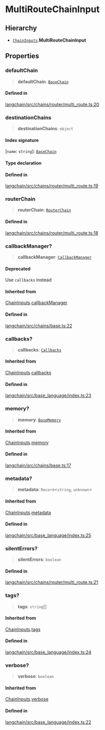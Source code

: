 MultiRouteChainInput
====================

Hierarchy[​](#hierarchy "Direct link to Hierarchy")
---------------------------------------------------

*   [`ChainInputs`](/docs/api/chains/interfaces/ChainInputs).**MultiRouteChainInput**

Properties[​](#properties "Direct link to Properties")
------------------------------------------------------

### defaultChain[​](#defaultchain "Direct link to defaultChain")

> **defaultChain**: [`BaseChain`](/docs/api/chains/classes/BaseChain)

#### Defined in[​](#defined-in "Direct link to Defined in")

[langchain/src/chains/router/multi\_route.ts:20](https://github.com/hwchase17/langchainjs/blob/46e1734/langchain/src/chains/router/multi_route.ts#L20)

### destinationChains[​](#destinationchains "Direct link to destinationChains")

> **destinationChains**: `object`

#### Index signature[​](#index-signature "Direct link to Index signature")

\[`name`: `string`\]: [`BaseChain`](/docs/api/chains/classes/BaseChain)

#### Type declaration[​](#type-declaration "Direct link to Type declaration")

#### Defined in[​](#defined-in-1 "Direct link to Defined in")

[langchain/src/chains/router/multi\_route.ts:19](https://github.com/hwchase17/langchainjs/blob/46e1734/langchain/src/chains/router/multi_route.ts#L19)

### routerChain[​](#routerchain "Direct link to routerChain")

> **routerChain**: [`RouterChain`](/docs/api/chains/classes/RouterChain)

#### Defined in[​](#defined-in-2 "Direct link to Defined in")

[langchain/src/chains/router/multi\_route.ts:18](https://github.com/hwchase17/langchainjs/blob/46e1734/langchain/src/chains/router/multi_route.ts#L18)

### callbackManager?[​](#callbackmanager "Direct link to callbackManager?")

> **callbackManager**: [`CallbackManager`](/docs/api/callbacks/classes/CallbackManager)

#### Deprecated[​](#deprecated "Direct link to Deprecated")

Use `callbacks` instead

#### Inherited from[​](#inherited-from "Direct link to Inherited from")

[ChainInputs](/docs/api/chains/interfaces/ChainInputs).[callbackManager](/docs/api/chains/interfaces/ChainInputs#callbackmanager)

#### Defined in[​](#defined-in-3 "Direct link to Defined in")

[langchain/src/chains/base.ts:22](https://github.com/hwchase17/langchainjs/blob/46e1734/langchain/src/chains/base.ts#L22)

### callbacks?[​](#callbacks "Direct link to callbacks?")

> **callbacks**: [`Callbacks`](/docs/api/callbacks/types/Callbacks)

#### Inherited from[​](#inherited-from-1 "Direct link to Inherited from")

[ChainInputs](/docs/api/chains/interfaces/ChainInputs).[callbacks](/docs/api/chains/interfaces/ChainInputs#callbacks)

#### Defined in[​](#defined-in-4 "Direct link to Defined in")

[langchain/src/base\_language/index.ts:23](https://github.com/hwchase17/langchainjs/blob/46e1734/langchain/src/base_language/index.ts#L23)

### memory?[​](#memory "Direct link to memory?")

> **memory**: [`BaseMemory`](/docs/api/memory/classes/BaseMemory)

#### Inherited from[​](#inherited-from-2 "Direct link to Inherited from")

[ChainInputs](/docs/api/chains/interfaces/ChainInputs).[memory](/docs/api/chains/interfaces/ChainInputs#memory)

#### Defined in[​](#defined-in-5 "Direct link to Defined in")

[langchain/src/chains/base.ts:17](https://github.com/hwchase17/langchainjs/blob/46e1734/langchain/src/chains/base.ts#L17)

### metadata?[​](#metadata "Direct link to metadata?")

> **metadata**: `Record`<`string`, `unknown`\>

#### Inherited from[​](#inherited-from-3 "Direct link to Inherited from")

[ChainInputs](/docs/api/chains/interfaces/ChainInputs).[metadata](/docs/api/chains/interfaces/ChainInputs#metadata)

#### Defined in[​](#defined-in-6 "Direct link to Defined in")

[langchain/src/base\_language/index.ts:25](https://github.com/hwchase17/langchainjs/blob/46e1734/langchain/src/base_language/index.ts#L25)

### silentErrors?[​](#silenterrors "Direct link to silentErrors?")

> **silentErrors**: `boolean`

#### Defined in[​](#defined-in-7 "Direct link to Defined in")

[langchain/src/chains/router/multi\_route.ts:21](https://github.com/hwchase17/langchainjs/blob/46e1734/langchain/src/chains/router/multi_route.ts#L21)

### tags?[​](#tags "Direct link to tags?")

> **tags**: `string`\[\]

#### Inherited from[​](#inherited-from-4 "Direct link to Inherited from")

[ChainInputs](/docs/api/chains/interfaces/ChainInputs).[tags](/docs/api/chains/interfaces/ChainInputs#tags)

#### Defined in[​](#defined-in-8 "Direct link to Defined in")

[langchain/src/base\_language/index.ts:24](https://github.com/hwchase17/langchainjs/blob/46e1734/langchain/src/base_language/index.ts#L24)

### verbose?[​](#verbose "Direct link to verbose?")

> **verbose**: `boolean`

#### Inherited from[​](#inherited-from-5 "Direct link to Inherited from")

[ChainInputs](/docs/api/chains/interfaces/ChainInputs).[verbose](/docs/api/chains/interfaces/ChainInputs#verbose)

#### Defined in[​](#defined-in-9 "Direct link to Defined in")

[langchain/src/base\_language/index.ts:22](https://github.com/hwchase17/langchainjs/blob/46e1734/langchain/src/base_language/index.ts#L22)